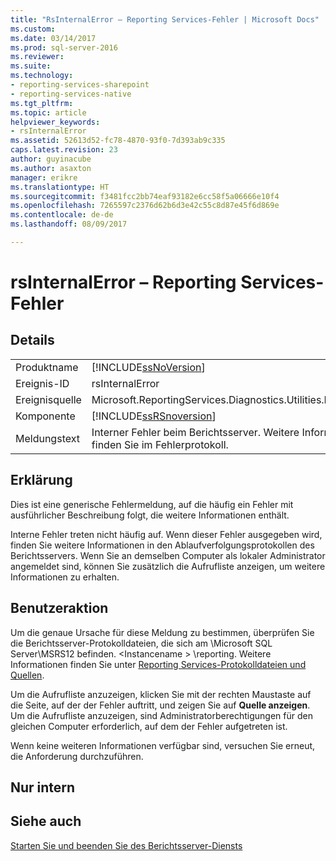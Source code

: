 ```yaml
---
title: "RsInternalError – Reporting Services-Fehler | Microsoft Docs"
ms.custom: 
ms.date: 03/14/2017
ms.prod: sql-server-2016
ms.reviewer: 
ms.suite: 
ms.technology:
- reporting-services-sharepoint
- reporting-services-native
ms.tgt_pltfrm: 
ms.topic: article
helpviewer_keywords:
- rsInternalError
ms.assetid: 52613d52-fc78-4870-93f0-7d393ab9c335
caps.latest.revision: 23
author: guyinacube
ms.author: asaxton
manager: erikre
ms.translationtype: HT
ms.sourcegitcommit: f3481fcc2bb74eaf93182e6cc58f5a06666e10f4
ms.openlocfilehash: 7265597c2376d62b6d3e42c55c8d87e45f6d869e
ms.contentlocale: de-de
ms.lasthandoff: 08/09/2017

---
```

# <a name="rsinternalerror---reporting-services-error"></a>rsInternalError – Reporting Services-Fehler
    
## <a name="details"></a>Details  
  
|||  
|-|-|  
|Produktname|[!INCLUDE[ssNoVersion](../../includes/ssnoversion-md.md)]|  
|Ereignis-ID|rsInternalError|  
|Ereignisquelle|Microsoft.ReportingServices.Diagnostics.Utilities.ErrorStrings|  
|Komponente|[!INCLUDE[ssRSnoversion](../../includes/ssrsnoversion-md.md)]|  
|Meldungstext|Interner Fehler beim Berichtsserver. Weitere Informationen finden Sie im Fehlerprotokoll.|  
  
## <a name="explanation"></a>Erklärung  
 Dies ist eine generische Fehlermeldung, auf die häufig ein Fehler mit ausführlicher Beschreibung folgt, die weitere Informationen enthält.  
  
 Interne Fehler treten nicht häufig auf. Wenn dieser Fehler ausgegeben wird, finden Sie weitere Informationen in den Ablaufverfolgungsprotokollen des Berichtsservers. Wenn Sie an demselben Computer als lokaler Administrator angemeldet sind, können Sie zusätzlich die Aufrufliste anzeigen, um weitere Informationen zu erhalten.  
  
## <a name="user-action"></a>Benutzeraktion  
 Um die genaue Ursache für diese Meldung zu bestimmen, überprüfen Sie die Berichtsserver-Protokolldateien, die sich am \Microsoft SQL Server\MSRS12 befinden. \<Instancename > \reporting. Weitere Informationen finden Sie unter [Reporting Services-Protokolldateien und Quellen](../../reporting-services/report-server/reporting-services-log-files-and-sources.md).  
  
 Um die Aufrufliste anzuzeigen, klicken Sie mit der rechten Maustaste auf die Seite, auf der der Fehler auftritt, und zeigen Sie auf **Quelle anzeigen**. Um die Aufrufliste anzuzeigen, sind Administratorberechtigungen für den gleichen Computer erforderlich, auf dem der Fehler aufgetreten ist.  
  
 Wenn keine weiteren Informationen verfügbar sind, versuchen Sie erneut, die Anforderung durchzuführen.  
  
## <a name="internal-only"></a>Nur intern  
  
## <a name="see-also"></a>Siehe auch  
 [Starten Sie und beenden Sie des Berichtsserver-Diensts](../../reporting-services/report-server/start-and-stop-the-report-server-service.md)  
  
  
